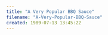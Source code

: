 ```yaml
---
title: "A Very Popular BBQ Sauce"
filename: "A-Very-Popular-BBQ-Sauce"
created: 1989-07-13 13:45:22
---
```

